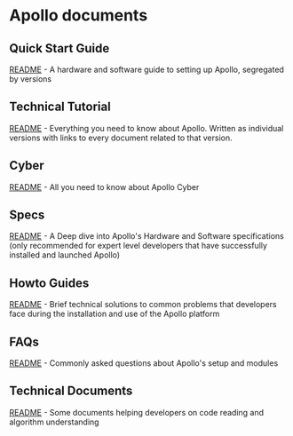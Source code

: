 # Apollo documents

## Quick Start Guide

[README](./02_Quick%20Start/README.md) - A hardware and software guide to setting up Apollo, segregated by versions

## Technical Tutorial

[README](https://github.com/ApolloAuto/apollo/blob/r6.0.0/docs/technical_tutorial/README.md) - Everything you need to know about Apollo. Written as individual versions with links to every document related to that version.

## Cyber

[README](./04_CyberRT/README.md) - All you need to know about Apollo Cyber

## Specs

[README](./11Hardware%20Integration%20and%20Calibration/%E8%BD%A6%E8%BE%86%E9%9B%86%E6%88%90/%E4%BC%A0%E6%84%9F%E5%99%A8%E5%AE%89%E8%A3%85%20sensor%20installation/Lidar/README.md) - A Deep dive into Apollo's Hardware and Software specifications (only recommended for expert level developers that have successfully installed and launched Apollo)

## Howto Guides

[README](https://github.com/ApolloAuto/apollo/blob/r6.0.0/docs/howto/README.md) - Brief technical solutions to common problems that developers face during the installation and use of the Apollo platform

## FAQs

[README](./15_FAQS/README.md) - Commonly asked questions about Apollo's setup and modules

## Technical Documents

[README](technical_documents/README.md) - Some documents helping developers on code reading and algorithm understanding

